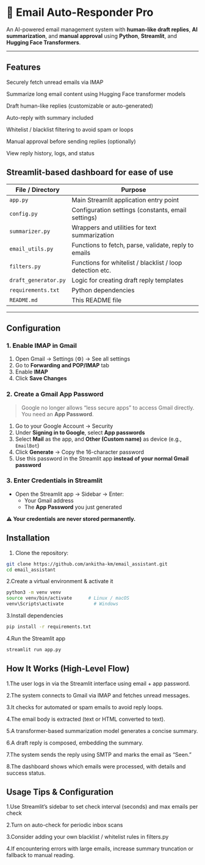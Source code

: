 # 📧 Email Auto-Responder Pro

An AI-powered email management system with **human-like draft replies**, **AI summarization**, and **manual approval** using **Python**, **Streamlit**, and **Hugging Face Transformers**.

---




## Features

Securely fetch unread emails via IMAP

Summarize long email content using Hugging Face transformer models

Draft human-like replies (customizable or auto-generated)

Auto-reply with summary included

Whitelist / blacklist filtering to avoid spam or loops

Manual approval before sending replies (optionally)

View reply history, logs, and status

Streamlit-based dashboard for ease of use
------


| File / Directory     | Purpose                                                   |
| -------------------- | --------------------------------------------------------- |
| `app.py`             | Main Streamlit application entry point                    |
| `config.py`          | Configuration settings (constants, email settings)        |
| `summarizer.py`      | Wrappers and utilities for text summarization             |
| `email_utils.py`     | Functions to fetch, parse, validate, reply to emails      |
| `filters.py`         | Functions for whitelist / blacklist / loop detection etc. |
| `draft_generator.py` | Logic for creating draft reply templates                  |
| `requirements.txt`   | Python dependencies                                       |
| `README.md`          | This README file                                          |


---
## Configuration

### 1. Enable IMAP in Gmail
1. Open Gmail → Settings (⚙️) → See all settings  
2. Go to **Forwarding and POP/IMAP** tab  
3. Enable **IMAP**  
4. Click **Save Changes**

### 2. Create a Gmail App Password
> Google no longer allows “less secure apps” to access Gmail directly. You need an **App Password**.

1. Go to your Google Account → Security  
2. Under **Signing in to Google**, select **App passwords**  
3. Select **Mail** as the app, and **Other (Custom name)** as device (e.g., `EmailBot`)  
4. Click **Generate** → Copy the 16-character password  
5. Use this password in the Streamlit app **instead of your normal Gmail password**

### 3. Enter Credentials in Streamlit
- Open the Streamlit app → Sidebar → Enter:  
  - Your Gmail address  
  - The **App Password** you just generated  

**⚠️ Your credentials are never stored permanently.**




## Installation

1. Clone the repository: 
```bash
git clone https://github.com/ankitha-km/email_assistant.git
cd email_assistant
```


2.Create a virtual environment & activate it
```bash
python3 -m venv venv
source venv/bin/activate      # Linux / macOS
venv\Scripts\activate           # Windows
```       


3.Install dependencies
```bash
pip install -r requirements.txt
```


4.Run the Streamlit app
```bash
streamlit run app.py
```


## **How It Works (High-Level Flow)**

1.The user logs in via the Streamlit interface using email + app password.

2.The system connects to Gmail via IMAP and fetches unread messages.

3.It checks for automated or spam emails to avoid reply loops.

4.The email body is extracted (text or HTML converted to text).

5.A transformer-based summarization model generates a concise summary.

6.A draft reply is composed, embedding the summary.

7.The system sends the reply using SMTP and marks the email as “Seen.”

8.The dashboard shows which emails were processed, with details and success status.


 ## **Usage Tips & Configuration**

1.Use Streamlit’s sidebar to set check interval (seconds) and max emails per check

2.Turn on auto-check for periodic inbox scans

3.Consider adding your own blacklist / whitelist rules in filters.py

4.If encountering errors with large emails, increase summary truncation or fallback to manual reading.















